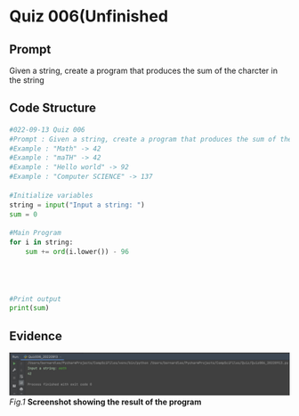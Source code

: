 # Quiz 006(Unfinished

## Prompt
Given a string, create a program that produces the sum of the charcter in the string

## Code Structure 
```.py
#022-09-13 Quiz 006
#Prompt : Given a string, create a program that produces the sum of the charcter in the string
#Example : "Math" -> 42
#Example : "maTH" -> 42
#Example : "Hello world" -> 92
#Example : "Computer SCIENCE" -> 137

#Initialize variables
string = input("Input a string: ")
sum = 0

#Main Program
for i in string:
    sum += ord(i.lower()) - 96




#Print output
print(sum)
```

## Evidence
![](Quiz006_Evidence.jpg)
*Fig.1* **Screenshot showing the result of the program**
